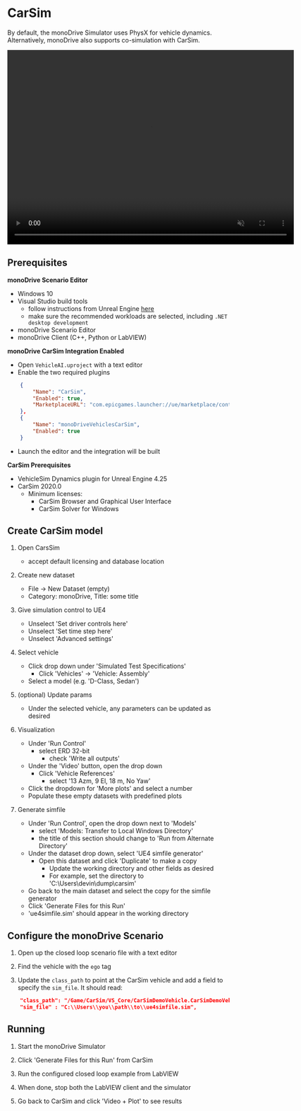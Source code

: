 # CarSim

By default, the monoDrive Simulator uses PhysX for vehicle dynamics. Alternatively, monoDrive also supports co-simulation with CarSim.

<div class="img_container">
  <video width=650px height=440px muted controls autoplay loop>
    <source src="https://cdn.monodrive.io/readthedocs/monodrive_carsim_cosimulation.mp4" type="video/mp4">
  </video>
</div>

## Prerequisites

**monoDrive Scenario Editor**

- Windows 10
- Visual Studio build tools
    - follow instructions from Unreal Engine [here](https://docs.unrealengine.com/en-US/Programming/Development/VisualStudioSetup/index.html)
    - make sure the recommended workloads are selected, including `.NET desktop development`
- monoDrive Scenario Editor
- monoDrive Client (C++, Python or LabVIEW)

**monoDrive CarSim Integration Enabled**

- Open `VehicleAI.uproject` with a text editor
- Enable the two required plugins

```json
    {
        "Name": "CarSim",
        "Enabled": true,
        "MarketplaceURL": "com.epicgames.launcher://ue/marketplace/content/2d712649ca864c80812da7b5252f5608"
    },
    {
        "Name": "monoDriveVehiclesCarSim",
        "Enabled": true
    }
```
- Launch the editor and the integration will be built

**CarSim Prerequisites**

- VehicleSim Dynamics plugin for Unreal Engine 4.25
- CarSim 2020.0
    - Minimum licenses:
        - CarSim Browser and Graphical User Interface
        - CarSim Solver for Windows


## Create CarSim model

1. Open CarsSim
    - accept default licensing and database location

1. Create new dataset
    - File → New Dataset (empty)
    - Category: monoDrive, Title: some title

1. Give simulation control to UE4
    - Unselect 'Set driver controls here'
    - Unselect 'Set time step here'
    - Unselect 'Advanced settings'

1. Select vehicle
    - Click drop down under 'Simulated Test Specifications'
        - Click 'Vehicles' → 'Vehicle: Assembly'
    - Select a model (e.g. 'D-Class, Sedan')
    
1. (optional) Update params 
    - Under the selected vehicle, any parameters can be updated as desired
    

1. Visualization
    - Under 'Run Control'
        - select ERD 32-bit 
            - check 'Write all outputs'
    - Under the 'Video' button, open the drop down
        - Click 'Vehicle References'
            - select '13 Azm, 9 El, 18 m, No Yaw'
    - Click the dropdown for 'More plots' and select a number
    - Populate these empty datasets with predefined plots


1. Generate simfile
    - Under 'Run Control', open the drop down next to 'Models' 
        - select 'Models: Transfer to Local Windows Directory'
        - the title of this section should change to 'Run from Alternate Directory'
    - Under the dataset drop down, select 'UE4 simfile generator'
        - Open this dataset and click 'Duplicate' to make a copy
            - Update the working directory and other fields as desired
            - For example, set the directory to 'C:\Users\devin\dump\carsim'
    - Go back to the main dataset and select the copy for the simfile generator
    - Click 'Generate Files for this Run'
    - 'ue4simfile.sim' should appear in the working directory


## Configure the monoDrive Scenario

1.  Open up the closed loop scenario file with a text editor

1.  Find the vehicle with the `ego` tag

1. Update the `class_path` to point at the CarSim vehicle and add a field to specify the `sim_file`. It should read:

```json
    "class_path": "/Game/CarSim/VS_Core/CarSimDemoVehicle.CarSimDemoVehicle_C",
    "sim_file" : "C:\\Users\\you\\path\\to\\ue4simfile.sim",
```

## Running

1. Start the monoDrive Simulator

1. Click 'Generate Files for this Run' from CarSim

1. Run the configured closed loop example from LabVIEW

1. When done, stop both the LabVIEW client and the simulator

1. Go back to CarSim and click 'Video + Plot' to see results
